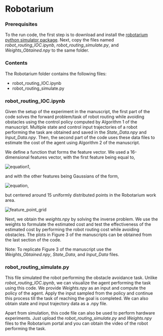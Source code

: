 # Robotarium 
### Prerequisites
To the run code, the first step is to download and install the [robotarium python simulator package](https://github.com/robotarium/robotarium_python_simulator). Next, copy the files named *robot_routing_IOC.ipynb*, *robot_routing_simulate.py*, and *Weights_Obtained.npy* to the same folder.
### Contents 
The Robotarium folder contains the following files:
- robot_routing_IOC.ipynb
- robot_routing_simulate.py

### robot_routing_IOC.ipynb

Given the setup of the experiment in the manuscript, the first part of the code solves the forward problem/task of robot routing while avoiding obstacles using the control policy computed by Algorithm 1 of the manuscript. Multiple state and control input trajectories of a robot performing the task are obtained and saved in the *State_Data.npy* and *Input_Data.npy*. Then, the second part of the code uses these data files to estimate the cost of the agent using Algorithm 2 of the manuscript. 

We define a function that forms the feature vector. We used a 16-dimensional features vector, with the first feature being equal to, 

![equation1](https://latex.codecogs.com/png.image?\large&space;\dpi{110}\bg{white}(\mathbf{x}_{k}-\mathbf{x}_{d})^{2}),

and with the other features being Gaussians of the form,

![equation](https://latex.codecogs.com/png.image?\large&space;\dpi{110}\bg{white}g_{i}(\mathbf{x}_{k}):=\frac{1}{\sqrt{{(2\pi)^{2}\det(\mathbf{\Sigma}_o)}}}\exp\left(-\frac{1}{2}(\mathbf{x}_{k}-\mathbf{o}_{i})^\top\mathbf{\Sigma}_o^{-1}(\mathbf{x}_{k}-\mathbf{o}_{i})\right)),

but centered around 15 uniformly distributed points in the Robotarium work area.


![feature_point_grid](https://github.com/GIOVRUSSO/Control-Group-Code/assets/62793703/d50ee3e0-3e3b-4595-b5fc-a3305e843b08)


Next, we obtain the *weights.npy* by solving the inverse problem. We use the weights to formulate the estimated cost and test the effectiveness of the estimated cost by performing the robot routing cost while avoiding obstacles. The plots in Figure 3 of the manuscripts can be obtained from the last section of the code.

Note: To replicate Figure 3 of the manuscript use the *Weights_Obtained.npy*, *State_Data*, and *Input_Data* files.

### robot_routing_simulate.py

This file simulated the robot performing the obstacle avoidance task. Unlike *robot_routing_IOC.ipynb*, we can visualize the agent performing the task using this code. We provide *Weights.npy* as an input and compute the policy of the agent. Apply the input sampled from the policy and continue this process till the task of reaching the goal is completed. We can also obtain state and input trajectory data as a .npy file. 

Apart from simulation, this code file can also be used to perform hardware experiments. Just upload the *robot_routing_simulate.py* and *Weights.npy* files to the Robotarium portal and you can obtain the video of the robot performing the task.
